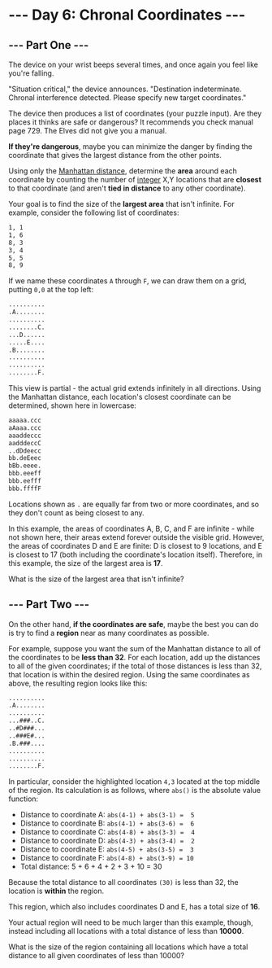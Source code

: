 # --- Day 6: Chronal Coordinates ---

## --- Part One ---

The device on your wrist beeps several times, and once again you feel like you're falling.

"Situation critical," the device announces. "Destination indeterminate. Chronal interference detected. Please specify new target coordinates."

The device then produces a list of coordinates (your puzzle input). Are they places it thinks are safe or dangerous? It recommends you check manual page 729. The Elves did not give you a manual.

**If they're dangerous**, maybe you can minimize the danger by finding the coordinate that gives the largest distance from the other points.

Using only the [Manhattan distance](https://en.wikipedia.org/wiki/Taxicab_geometry), determine the **area** around each coordinate by counting the number of [integer](https://en.wikipedia.org/wiki/Integer) X,Y locations that are **closest** to that coordinate (and aren't **tied in distance** to any other coordinate).

Your goal is to find the size of the **largest area** that isn't infinite. For example, consider the following list of coordinates:

```txt
1, 1
1, 6
8, 3
3, 4
5, 5
8, 9
```

If we name these coordinates `A` through `F`, we can draw them on a grid, putting `0,0` at the top left:

```txt
..........
.A........
..........
........C.
...D......
.....E....
.B........
..........
..........
........F.
```

This view is partial - the actual grid extends infinitely in all directions. Using the Manhattan distance, each location's closest coordinate can be determined, shown here in lowercase:

```txt
aaaaa.ccc
aAaaa.ccc
aaaddeccc
aadddeccC
..dDdeecc
bb.deEeec
bBb.eeee.
bbb.eeeff
bbb.eefff
bbb.ffffF
```

Locations shown as `.` are equally far from two or more coordinates, and so they don't count as being closest to any.

In this example, the areas of coordinates A, B, C, and F are infinite - while not shown here, their areas extend forever outside the visible grid. However, the areas of coordinates D and E are finite: D is closest to 9 locations, and E is closest to 17 (both including the coordinate's location itself). Therefore, in this example, the size of the largest area is **17**.

What is the size of the largest area that isn't infinite?

## --- Part Two ---

On the other hand, **if the coordinates are safe**, maybe the best you can do is try to find a **region** near as many coordinates as possible.

For example, suppose you want the sum of the Manhattan distance to all of the coordinates to be **less than 32**. For each location, add up the distances to all of the given coordinates; if the total of those distances is less than 32, that location is within the desired region. Using the same coordinates as above, the resulting region looks like this:

```txt
..........
.A........
..........
...###..C.
..#D###...
..###E#...
.B.###....
..........
..........
........F.
```

In particular, consider the highlighted location `4,3` located at the top middle of the region. Its calculation is as follows, where `abs()` is the absolute value function:

* Distance to coordinate A: `abs(4-1) + abs(3-1) =  5`
* Distance to coordinate B: `abs(4-1) + abs(3-6) =  6`
* Distance to coordinate C: `abs(4-8) + abs(3-3) =  4`
* Distance to coordinate D: `abs(4-3) + abs(3-4) =  2`
* Distance to coordinate E: `abs(4-5) + abs(3-5) =  3`
* Distance to coordinate F: `abs(4-8) + abs(3-9) = 10`
* Total distance: 5 + 6 + 4 + 2 + 3 + 10 = 30

Because the total distance to all coordinates `(30)` is less than 32, the location is **within** the region.

This region, which also includes coordinates D and E, has a total size of **16**.

Your actual region will need to be much larger than this example, though, instead including all locations with a total distance of less than **10000**.

What is the size of the region containing all locations which have a total distance to all given coordinates of less than 10000?